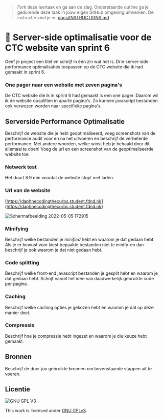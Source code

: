 > _Fork_ deze leertaak en ga aan de slag. Onderstaande outline ga je gedurende deze taak in jouw eigen GitHub omgeving uitwerken. De instructie vind je in: [docs/INSTRUCTIONS.md](docs/INSTRUCTIONS.md)

# 🚐 Server-side optimalisatie voor de CTC website van sprint 6
Geef je project een titel en schrijf in één zin wat het is.
Drie server-side performance optimalisaties toepassen op de CTC website die ik had gemaakt in sprint 6.

### One pager naar een website met zeven pagina's
De CTC website die ik in sprint 6 had gemaakt is een one pager. Daarom wil ik de website opsplitten in aparte pagina's. Zo kunnen javascript bestanden ook verwezen worden naar specifieke pagina's.

## Serverside Performance Optimalisatie
Beschrijf de website die je hebt geoptimaliseerd, voeg screenshots van de performance audit voor en na het uitvoeren en beschrijf de verbeterde performance. Met andere woorden, welke winst heb je behaald door dit allemaal te doen! Voeg de url en een screenshot van de geoptimaliseerde website toe.

### Netwerk test
Het duurt 8.9 min voordat de website stopt met laden. 

### Url van de website
[https://daphnecodingthecurbs.student.fdnd.nl/](https://daphnecodingthecurbs.student.fdnd.nl/)

![Schermafbeelding 2022-05-05 172915](https://user-images.githubusercontent.com/69635977/166958643-a3581901-3089-4275-bba6-fdb6efcbbb7c.png)

### Minifying
Beschrijf welke bestanden je _minified_ hebt en waarom je dat gedaan hebt. Als je er bewust voor kiest bepaalde bestanden niet te minify-en dan beschrijf je ook waarom je dat niet gedaan hebt.

### Code splitting
Beschrijf welke front-end javascript bestanden je gesplit hebt en waarom je dat gedaan hebt. Schrijf vanuit het idee van daadwerkelijk gebruikte code per pagina.

### Caching
Beschrijf welke caching opties je gekozen hebt en waarom je dat op deze manier doet.

### Compressie
Beschrijf hoe je compressie hebt ingezet en waarom je die keuze hebt gemaakt.

## Bronnen
Beschrijf de door jou gebruikte bronnen om bovenstaande stappen uit te voeren.

## Licentie

![GNU GPL V3](https://www.gnu.org/graphics/gplv3-127x51.png)

This work is licensed under [GNU GPLv3](./LICENSE).
